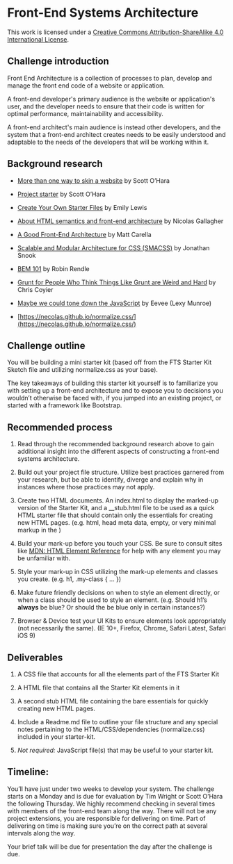 # Front-End Systems Architecture

This work is licensed under a [Creative Commons Attribution-ShareAlike 4.0 International License](http://creativecommons.org/licenses/by-sa/4.0/).

## Challenge introduction

Front End Architecture is a collection of processes to plan, develop and manage the front end code of a website or application.

A front-end developer's primary audience is the website or application's user, and the developer needs to ensure that their code is written for optimal performance, maintainability and accessibility.

A front-end architect's main audience is instead other developers, and the system that a front-end architect creates needs to be easily understood and adaptable to the needs of the developers that will be working within it.

## Background research

* [More than one way to skin a website](https://gist.github.com/scottaohara/b5b58d6d6e8cb63b5b6c) by Scott O’Hara

* [Project starter](https://gist.github.com/scottaohara/d70f38474154702e951c) by Scott O’Hara

* [Create Your Own Starter Files](http://abrightumbrella.com/blog/create-your-own-starter-files) by Emily Lewis

* [About HTML semantics and front-end architecture](http://nicolasgallagher.com/about-html-semantics-front-end-architecture/) by Nicolas Gallagher

* [A Good Front-End Architecture](http://www.sitepoint.com/good-front-end-architecture/) by Matt Carella

* [Scalable and Modular Architecture for CSS (SMACSS)](https://smacss.com/) by Jonathan Snook

* [BEM 101](https://css-tricks.com/bem-101/) by Robin Rendle

* [Grunt for People Who Think Things Like Grunt are Weird and Hard](https://24ways.org/2013/grunt-is-not-weird-and-hard/) by Chris Coyier

* [Maybe we could tone down the JavaScript](https://eev.ee/blog/2016/03/06/maybe-we-could-tone-down-the-javascript) by Eevee (Lexy Munroe)

* [https://necolas.github.io/normalize.css/](https://necolas.github.io/normalize.css/)

## Challenge outline

You will be building a mini starter kit (based off from the FTS Starter Kit Sketch file and utilizing normalize.css as your base).

The key takeaways of building this starter kit yourself is to familiarize you with setting up a front-end architecture and to expose you to decisions you wouldn’t otherwise be faced with, if you jumped into an existing project, or started with a framework like Bootstrap.

## Recommended process

1. Read through the recommended background research above to gain additional insight into the different aspects of constructing a front-end systems architecture.

2. Build out your project file structure. Utilize best practices garnered from your research, but be able to identify, diverge and explain why in instances where those practices may not apply.

3. Create two HTML documents. An index.html to display the marked-up version of the Starter Kit, and a __stub.html file to be used as a quick HTML starter file that should contain only the essentials for creating new HTML pages. (e.g. html, head meta data, empty, or very minimal markup in the <body>)

4. Build your mark-up before you touch your CSS. Be sure to consult sites like [MDN: HTML Element Reference](https://developer.mozilla.org/en-US/docs/Web/HTML/Element) for help with any element you may be unfamiliar with.

5. Style your mark-up in CSS utilizing the mark-up elements and classes you create. (e.g. h1, .my-class { … })

6. Make future friendly decisions on when to style an element directly, or when a class should be used to style an element. (e.g. Should h1’s **always** be blue? Or should the be blue only in certain instances?)

7. Browser & Device test your UI Kits to ensure elements look appropriately (not necessarily the same). (IE 10+, Firefox, Chrome, Safari Latest, Safari iOS 9)

## Deliverables

1. A CSS file that accounts for all the elements part of the FTS Starter Kit

2. A HTML file that contains all the Starter Kit elements in it

3. A second stub HTML file containing the bare essentials for quickly creating new HTML pages.

4. Include a Readme.md file to outline your file structure and any special notes pertaining to the HTML/CSS/dependencies (normalize.css) included in your starter-kit.

5. *Not required:* JavaScript file(s) that may be useful to your starter kit.

## Timeline:

You’ll have just under two weeks to develop your system. The challenge starts on a Monday and is due for evaluation by Tim Wright or Scott O’Hara the following Thursday. We highly recommend checking in several times with members of the front-end team along the way. There will not be any project extensions, you are responsible for delivering on time. Part of delivering on time is making sure you’re on the correct path at several intervals along the way.

Your brief talk will be due for presentation the day after the challenge is due.

